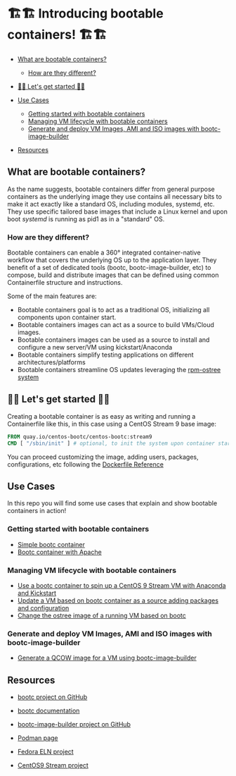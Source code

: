 # 🏗️🏗️ Introducing bootable containers! 🏗️🏗️

- [What are bootable containers?](#what-are-bootable-containers)
   * [How are they different?](#how-are-they-different)
- [🎯🎯 Let's get started 🎯🎯](#-lets-get-started-)
- [Use Cases](#use-cases)
   * [Getting started with bootable containers](#getting-started-with-bootable-containers)
   * [Managing VM lifecycle with bootable containers](#managing-vm-lifecycle-with-bootable-containers)
   * [Generate and deploy VM Images, AMI and ISO images with bootc-image-builder](#generate-and-deploy-vm-images-ami-and-iso-images-with-bootc-image-builder)

- [Resources](#resources)

## What are bootable containers?

As the name suggests, bootable containers differ from general purpose containers as the underlying image they use contains all necessary bits to make it act exactly like a standard OS, including modules, systemd, etc.
They use specific tailored base images that include a Linux kernel and upon boot *systemd* is running as pid1 as in a "standard" OS.

### How are they different?

Bootable containers can enable a 360° integrated container-native workflow that covers the underlying OS up to the application layer.
They benefit of a set of dedicated tools (bootc, bootc-image-builder, etc) to compose, build and distribute images that can be defined using common Containerfile structure and instructions.

Some of the main features are:

- Bootable containers goal is to act as a traditional OS, initializing all components upon container start.
- Bootable containers images can act as a source to build VMs/Cloud images.
- Bootable containers images can be used as a source to install and configure a new server/VM using kickstart/Anaconda
- Bootable containers simplify testing applications on different architectures/platforms
- Bootable containers streamline OS updates leveraging the [rpm-ostree system](https://coreos.github.io/rpm-ostree/)

## 🎯🎯 Let's get started 🎯🎯

Creating a bootable container is as easy as writing and running a Containerfile like this, in this case using a CentOS Stream 9 base image:

```dockerfile
FROM quay.io/centos-bootc/centos-bootc:stream9
CMD [ "/sbin/init" ] # optional, to init the system upon container start-up.
```

You can proceed customizing the image, adding users, packages, configurations, etc following the [Dockerfile Reference](https://docs.docker.com/reference/dockerfile/)


## Use Cases

In this repo you will find some use cases that explain and show bootable containers in action!

### Getting started with bootable containers

- [Simple bootc container](./use-cases/simple-bootc-container/)
- [Bootc container with Apache](./use-cases/httpd-bootc-container/)

### Managing VM lifecycle with bootable containers

- [Use a bootc container to spin up a CentOS 9 Stream VM with Anaconda and Kickstart](./use-cases/anaconda-ks-bootc-container/)
- [Update a VM based on bootc container as a source adding packages and configuration](./use-cases/upgrade-bootc-container/)
- [Change the ostree image of a running VM based on bootc](./use-cases/replace-bootc-container/)

### Generate and deploy VM Images, AMI and ISO images with bootc-image-builder

- [Generate a QCOW image for a VM using bootc-image-builder](./use-cases/image-builder-bootc-container/)

## Resources

- [bootc project on GitHub](https://github.com/containers/bootc)
- [bootc documentation](https://containers.github.io/bootc/)
- [bootc-image-builder project on GitHub](https://github.com/osbuild/bootc-image-builder)

- [Podman page](https://podman.io/)
- [Fedora ELN project](https://docs.fedoraproject.org/en-US/eln/)
- [CentOS9 Stream project](https://centos.org/stream9/)
